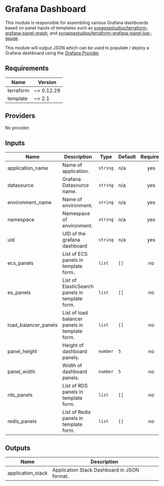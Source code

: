 # Grafana Dashboard

This module is responsible for assembling various Grafana dashboards based on panel inputs of templates such as [synapsestudios/terraform-grafana-panel-graph](https://github.com/synapsestudios/terraform-grafana-panel-graph), and [synapsestudios/terraform-grafana-panel-bar-gauge](https://github.com/synapsestudios/terraform-grafana-panel-bar-gauge).

This module will output JSON which can be used to populate / deploy a Grafana dashboard using the [Grafana Provider](https://www.terraform.io/docs/providers/grafana/index.html)

<!-- BEGINNING OF PRE-COMMIT-TERRAFORM DOCS HOOK -->
## Requirements

| Name | Version |
|------|---------|
| terraform | ~> 0.12.29 |
| template | ~> 2.1 |

## Providers

No provider.

## Inputs

| Name | Description | Type | Default | Required |
|------|-------------|------|---------|:--------:|
| application\_name | Name of application. | `string` | n/a | yes |
| datasource | Grafana Datasource name. | `string` | n/a | yes |
| environment\_name | Name of environment. | `string` | n/a | yes |
| namespace | Namespace of environment. | `string` | n/a | yes |
| uid | UID of the grafana dashboard | `string` | n/a | yes |
| ecs\_panels | List of ECS panels in template form.. | `list` | `[]` | no |
| es\_panels | List of ElasticSearch panels in template form. | `list` | `[]` | no |
| load\_balancer\_panels | List of load balancer panels in template form. | `list` | `[]` | no |
| panel\_height | Height of dashboard panels. | `number` | `5` | no |
| panel\_width | Width of dashboard panels. | `number` | `5` | no |
| rds\_panels | List of RDS panels in template form. | `list` | `[]` | no |
| redis\_panels | List of Redis panels in template form. | `list` | `[]` | no |

## Outputs

| Name | Description |
|------|-------------|
| application\_stack | Application Stack Dashboard in JSON format. |

<!-- END OF PRE-COMMIT-TERRAFORM DOCS HOOK -->
